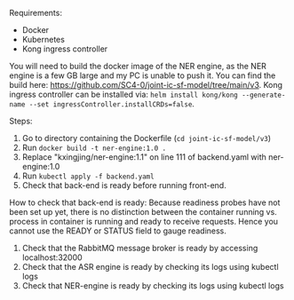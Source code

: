 Requirements:
- Docker
- Kubernetes
- Kong ingress controller

You will need to build the docker image of the NER engine, as the NER engine is a few GB large and my PC is unable to push it. You can find the build here: https://github.com/SC4-0/joint-ic-sf-model/tree/main/v3. Kong ingress controller can be installed via: `helm install kong/kong --generate-name --set ingressController.installCRDs=false`.

Steps:
1. Go to directory containing the Dockerfile (`cd joint-ic-sf-model/v3`)
2. Run `docker build -t ner-engine:1.0 .`
3. Replace "kxingjing/ner-engine:1.1" on line 111 of backend.yaml with ner-engine:1.0
4. Run `kubectl apply -f backend.yaml`
5. Check that back-end is ready before running front-end.

How to check that back-end is ready:
Because readiness probes have not been set up yet, there is no distinction between the container running vs. process in container is running and ready to receive requests. Hence you cannot use the READY or STATUS field to gauge readiness.
1. Check that the RabbitMQ message broker is ready by accessing localhost:32000
2. Check that the ASR engine is ready by checking its logs using kubectl logs
3. Check that NER-engine is ready by checking its logs using kubectl logs